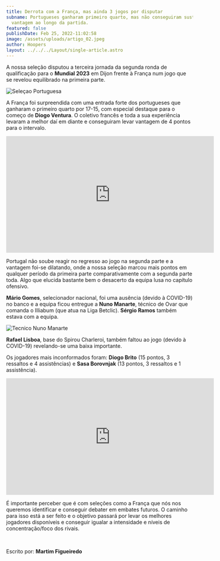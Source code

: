 ```yaml
---
title: Derrota com a França, mas ainda 3 jogos por disputar
subname: Portugueses ganharam primeiro quarto, mas não conseguiram sustentar a
  vantagem ao longo da partida.
featured: false
publishDate: Feb 25, 2022-11:02:58
image: /assets/uploads/artigo_02.jpeg
author: Hoopers
layout: ../../../Layout/single-article.astro
---
```

A nossa seleção disputou a terceira jornada da segunda ronda de qualificação para o **Mundial 2023** em Dijon frente à França num jogo que se revelou equilibrado na primeira parte.

![Seleçao Portuguesa](/assets/uploads/artigo_04.jpeg "Seleçao Portuguesa")

A França foi surpreendida com uma entrada forte dos portugueses que ganharam o primeiro quarto por 17-15, com especial destaque para o começo de **Diogo Ventura**. O coletivo francês e toda a sua experiência levaram a melhor daí em diante e conseguiram levar vantagem de 4 pontos para o intervalo.

<iframe width="560" height="315" src="https://www.youtube.com/embed/LGQxH_tDSe8" title="YouTube video player" frameborder="0" allow="accelerometer; autoplay; clipboard-write; encrypted-media; gyroscope; picture-in-picture" allowfullscreen></iframe>

Portugal não soube reagir no regresso ao jogo na segunda parte e a vantagem foi-se dilatando, onde a nossa seleção marcou mais pontos em qualquer período da primeira parte comparativamente com a segunda parte toda. Algo que elucida bastante bem o desacerto da equipa lusa no capítulo ofensivo.

**Mário Gomes**, selecionador nacional, foi uma ausência (devido à COVID-19) no banco e a equipa ficou entregue a **Nuno Manarte**, técnico de Ovar que comanda o Illiabum (que atua na Liga Betclic). **Sérgio Ramos** também estava com a equipa.

![Tecnico Nuno Manarte](/assets/uploads/artigo_01.jpeg "Tecnico Nuno Manarte")

**Rafael Lisboa**, base do Spirou Charleroi, também faltou ao jogo (devido à COVID-19) revelando-se uma baixa importante.

Os jogadores mais inconformados foram: **Diogo Brito** (15 pontos, 3 ressaltos e 4 assistências) e **Sasa Borovnjak** (13 pontos, 3 ressaltos e 1 assistência).

<iframe width="560" height="315" src="https://www.youtube.com/embed/3BbTZH1S0PQ" title="YouTube video player" frameborder="0" allow="accelerometer; autoplay; clipboard-write; encrypted-media; gyroscope; picture-in-picture" allowfullscreen></iframe>

É importante perceber que é com seleções como a França que nós nos queremos identificar e conseguir debater em embates futuros. O caminho para isso está a ser feito e o objetivo passará por levar os melhores jogadores disponíveis e conseguir igualar a intensidade e níveis de concentração/foco dos rivais.

</br>

Escrito por: **Martim Figueiredo**